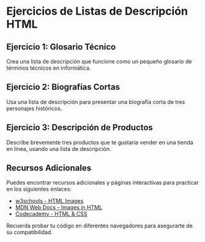 # Ejercicios de Listas de Descripción HTML

## Ejercicio 1: Glosario Técnico
Crea una lista de descripción que funcione como un pequeño glosario de términos técnicos en informática.

## Ejercicio 2: Biografías Cortas
Usa una lista de descripción para presentar una biografía corta de tres personajes históricos.

## Ejercicio 3: Descripción de Productos
Describe brevemente tres productos que te gustaría vender en una tienda en línea, usando una lista de descripción.


## Recursos Adicionales
Puedes encontrar recursos adicionales y páginas interactivas para practicar en los siguientes enlaces:

- [w3schools - HTML Images](https://www.w3schools.com/html/html_images.asp)
- [MDN Web Docs - Images in HTML](https://developer.mozilla.org/en-US/docs/Learn/HTML/Multimedia_and_embedding/Images_in_HTML)
- [Codecademy - HTML & CSS](https://www.codecademy.com/learn/learn-html)

Recuerda probar tu código en diferentes navegadores para asegurarte de su compatibilidad.